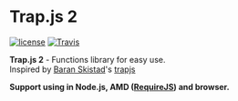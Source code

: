 # Trap.js 2
[![license](https://img.shields.io/github/license/gluons/trapjs2.svg?style=flat-square)](https://github.com/gluons/trapjs2/blob/master/LICENSE)
[![Travis](https://img.shields.io/travis/gluons/trapjs2.svg?style=flat-square)](https://travis-ci.org/gluons/trapjs2)

**Trap.js 2** - Functions library for easy use.  
Inspired by [Baran Skistad](https://github.com/bjskistad)'s [trapjs](https://github.com/bjskistad/trapjs)

**Support using in Node.js, AMD ([RequireJS](http://requirejs.org/)) and browser.**

